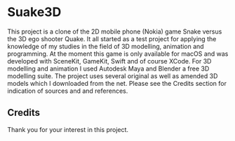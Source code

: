 # Suake3D
This project is a clone of the 2D mobile phone (Nokia) game Snake versus the 3D ego shooter Quake. It all started as a test project for applying the
knowledge of my studies in the field of 3D modelling, animation and programming. At the moment this game is only available for macOS and was developed with
SceneKit, GameKit, Swift and of course XCode. For 3D modelling and animation I used Autodesk Maya and Blender a free 3D modelling suite. The project uses several original as well as amended 3D models which I downloaded from the net. Please see the Credits section for indication of sources and and references.

## Credits

Thank you for your interest in this project.
